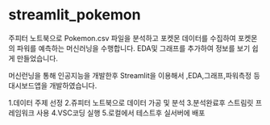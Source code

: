 # streamlit_pokemon

주피터 노트북으로 Pokemon.csv 파일을 분석하고 
포켓몬 데이터를 수집하여 포켓몬의 파워를 예측하는 머신러닝을 수행합니다.
EDA및 그래프를 추가하여 정보를 보기 쉽게 만들었습니다.

머신런닝을 통해 인공지능을 개발한후 Streamlit을 이용해서 ,EDA,그래프,파워측정 등
대시보드앱을 개발하였습니다.

1.데이터 주제 선정
2.쥬피터 노트북으로 데이터 가공 및 분석
3.분석완료후 스트림릿 프레임워크 사용
4.VSC코딩 실행
5.로컬에서 테스트후 실서버에 배포


